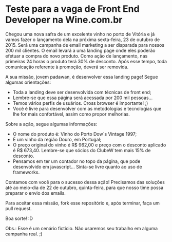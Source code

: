 # Teste para a vaga de Front End Developer na Wine.com.br

Chegou uma nova safra de um excelente vinho no porto de Vitória e já vamos fazer o lançamento dela na próxima sexta-feira, 23 de outubro de 2015. Será uma campanha de email marketing a ser disparada para nossos 200 mil clientes. O email levará a uma landing page onde eles poderão efetuar a compra do novo produto. Como ação de lançamento, nas primeiras 24 horas o produto terá 30% de desconto. Após esse tempo, toda comunicação referente à promoção, deverá ser removida.

A sua missão, jovem padawan, é desenvolver essa landing page! Segue algumas orientações:

* Toda a landing deve ser desenvolvida com técnicas de front end;
* Lembre-se que essa página será acessada por 200 mil pessoas...
* Temos vários perfis de usuários. Cross browser é importante! ;)
* Você é livre para desenvolver com as metodologias e tecnologias que lhe for mais confortável, assim como propor melhorias.

Sobre a ação, segue algumas informações:

* O nome do produto é: Vinho do Porto Dow`s Vintage 1997;
* É um vinho da região Douro, em Portugal;
* O preço original do vinho é R$ 962,00 e preço com o desconto aplicado é R$ 673,40. Lembre-se que sócios do ClubeW tem mais 15% de desconto.
* Pensamos em ter um contador no topo da página, que pode desenvolvido em javascript... Sinta-se livre quanto ao uso de frameworks.

Contamos com você para o sucesso dessa ação! Precisamos das soluções até ao meio-dia de 22 de outubro, quinta-feira, para que nosso time possa preparar o envio dos emails.

Para aceitar essa missão, fork esse repositório e, após terminar, faça um pull request.

Boa sorte! :D


Obs.: Esse é um cenário fictício. Não usaremos seu trabalho em alguma campanha real. ;)

